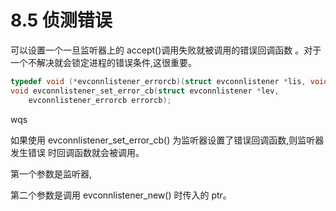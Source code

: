 # 8.5 侦测错误

可以设置一个一旦监听器上的 accept()调用失败就被调用的错误回调函数 。对于一个不解决就会锁定进程的错误条件,这很重要。

```cpp
typedef void (*evconnlistener_errorcb)(struct evconnlistener *lis, void *ptr);
void evconnlistener_set_error_cb(struct evconnlistener *lev,
    evconnlistener_errorcb errorcb);
```
wqs



如果使用 evconnlistener_set_error_cb() 为监听器设置了错误回调函数,则监听器发生错误 时回调函数就会被调用。

第一个参数是监听器,

第二个参数是调用 evconnlistener_new() 时传入的 ptr。
